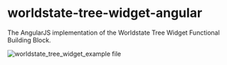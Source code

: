 worldstate-tree-widget-angular
==============================

The AngularJS implementation of the Worldstate Tree Widget Functional Building Block.

![worldstate_tree_widget_example](https://f.cloud.github.com/assets/1785245/2498920/b8d69a0e-b34d-11e3-95be-7a1493b41f23.png)
 file
